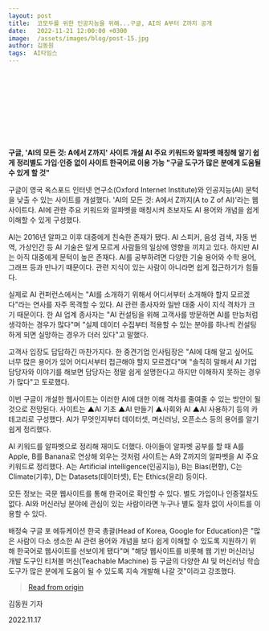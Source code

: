 ```yaml
---
layout: post
title:  코모두를 위한 인공지능을 위해...구글, AI의 A부터 Z까지 공개
date:   2022-11-21 12:00:00 +0300
image:  /assets/images/blog/post-15.jpg
author: 김동원
tags:  AI타임스
---
```

<br><br><br><br><br><br><br><br>

**구글, 'AI의 모든 것: A에서 Z까지' 사이트 개설 AI 주요 키워드와 알파벳 매칭해 알기 쉽게 정리별도 가입·인증 없이 사이트 한국어로 이용 가능 "구글 도구가 많은 분에게 도움될 수 있게 할 것"**

구글이 영국 옥스포드 인터넷 연구소(Oxford Internet Institute)와 인공지능(AI) 문턱을 낮출 수 있는 사이트를 개설했다. 'AI의 모든 것: A에서 Z까지(A to Z of AI)'라는 웹사이트다. AI에 관한 주요 키워드와 알파벳을 매칭시켜 초보자도 AI 용어와 개념을 쉽게 이해할 수 있게 구성했다.

AI는 2016년 알파고 이후 대중에게 친숙한 존재가 됐다. AI 스피커, 음성 검색, 자동 번역, 가상인간 등 AI 기술은 알게 모르게 사람들의 일상에 영향을 끼치고 있다. 하지만 AI는 아직 대중에게 문턱이 높은 존재다. AI를 공부하려면 다양한 기술 용어와 수학 용어, 그래프 등과 만나기 때문이다. 관련 지식이 있는 사람이 아니라면 쉽게 접근하기가 힘들다.

실제로 AI 컨퍼런스에서는 "AI를 소개하기 위해서 어디서부터 소개해야 할지 모르겠다"라는 연사를 자주 목격할 수 있다. AI 관련 종사자와 일반 대중 사이 지식 격차가 크기 때문이다. 한 AI 업계 종사자는 "AI 컨설팅을 위해 고객사를 방문하면 AI를 만능처럼 생각하는 경우가 많다"며 "실제 데이터 수집부터 적용할 수 있는 분야를 하나씩 컨설팅하게 되면 실망하는 경우가 더러 있다"고 말했다.

고객사 입장도 답답하긴 마찬가지다. 한 중견기업 인사팀장은 "AI에 대해 알고 싶어도 너무 많은 용어가 있어 어디서부터 접근해야 할지 모르겠다"며 "솔직히 말해서 AI 기업 담당자와 이야기를 해보면 담당자는 정말 쉽게 설명한다고 하지만 이해하지 못하는 경우가 많다"고 토로했다.

이번 구글이 개설한 웹사이트는 이러한 AI에 대한 이해 격차를 줄여줄 수 있는 방안이 될 것으로 전망된다. 사이트는 ▲AI 기초 ▲AI 만들기 ▲사회와 AI ▲AI 사용하기 등의 카테고리로 구성했다. AI가 무엇인지부터 데이터셋, 머신러닝, 오픈소스 등의 용어를 알기 쉽게 정리했다.

AI 키워드를 알파벳으로 정리해 재미도 더했다. 아이들이 알파벳 공부를 할 때 A를 Apple, B를 Banana로 연상해 외우는 것처럼 사이트는 A와 Z까지의 알파벳을 AI 주요 키워드로 정리했다. A는 Artificial intelligence(인공지능), B는 Bias(편향), C는 Climate(기후), D는 Datasets(데이터셋), E는 Ethics(윤리) 등이다.

모든 정보는 국문 웹사이트를 통해 한국어로 확인할 수 있다. 별도 가입이나 인증절차도 없다. AI와 머신러닝 분야에 관심이 있는 사람이라면 누구나 별도 절차 없이 사이트를 이용할 수 있다.

배정숙 구글 포 에듀케이션 한국 총괄(Head of Korea, Google for Education)은 "많은 사람이 다소 생소한 AI 관련 용어와 개념을 보다 쉽게 이해할 수 있도록 지원하기 위해 한국어로 웹사이트를 선보이게 됐다"며 "해당 웹사이트를 비롯해 웹 기반 머신러닝 개발 도구인 티처블 머신(Teachable Machine) 등 구글의 다양한 AI 및 머신러닝 학습 도구가 많은 분에게 도움이 될 수 있도록 지속 개발해 나갈 것"이라고 강조했다.


><a href="http://www.aitimes.com/news/articleView.html?idxno=143943">Read from origin</a>

김동원 기자

2022.11.17
 